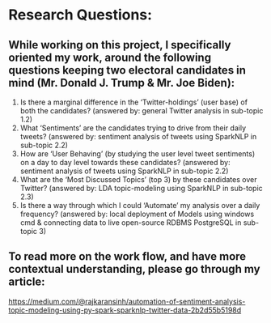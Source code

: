 # Research Questions:

## While working on this project, I specifically oriented my work, around the following questions keeping two electoral candidates in mind (Mr. Donald J. Trump & Mr. Joe Biden):

1. Is there a marginal difference in the ‘Twitter-holdings’ (user base) of both the candidates? (answered by: general Twitter analysis in sub-topic 1.2)
2. What ‘Sentiments’ are the candidates trying to drive from their daily tweets? (answered by: sentiment analysis of tweets using SparkNLP in sub-topic 2.2)
3. How are ‘User Behaving’ (by studying the user level tweet sentiments) on a day to day level towards these candidates? (answered by: sentiment analysis of tweets using SparkNLP in sub-topic 2.2)
4. What are the ‘Most Discussed Topics’ (top 3) by these candidates over Twitter? (answered by: LDA topic-modeling using SparkNLP in sub-topic 2.3)
5. Is there a way through which I could ‘Automate’ my analysis over a daily frequency? (answered by: local deployment of Models using windows cmd & connecting data to live open-source RDBMS PostgreSQL in sub-topic 3)

## To read more on the work flow, and have more contextual understanding, please go through my article:
  https://medium.com/@rajkaransinh/automation-of-sentiment-analysis-topic-modeling-using-py-spark-sparknlp-twitter-data-2b2d55b5198d

